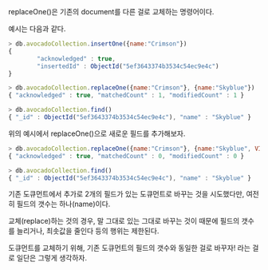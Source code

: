 replaceOne()은 기존의 document를 다른 걸로 교체하는 명령어이다.<br />

예시는 다음과 같다.<br />

```javascript
> db.avocadoCollection.insertOne({name:"Crimson"})
{
        "acknowledged" : true,
        "insertedId" : ObjectId("5ef3643374b3534c54ec9e4c")
}

> db.avocadoCollection.replaceOne({name:"Crimson"}, {name:"Skyblue"})
{ "acknowledged" : true, "matchedCount" : 1, "modifiedCount" : 1 }

> db.avocadoCollection.find()
{ "_id" : ObjectId("5ef3643374b3534c54ec9e4c"), "name" : "Skyblue" }
```
위의 예시에서 replaceOne()으로 새로운 필드를 추가해보자.

```javascript
> db.avocadoCollection.replaceOne({name:"Crimson"}, {name:"Skyblue", VIPmember:true, status:"F"})
{ "acknowledged" : true, "matchedCount" : 0, "modifiedCount" : 0 }

> db.avocadoCollection.find()
{ "_id" : ObjectId("5ef3643374b3534c54ec9e4c"), "name" : "Skyblue" }
```

기존 도큐먼트에서 추가로 2개의 필드가 있는 도큐먼트로 바꾸는 것을 시도했다만,
여전히 필드의 갯수는 하나(name)이다.<br />

교체(replace)하는 것의 경우,
말 그대로 있는 그대로 바꾸는 것이 때문에
필드의 갯수를 늘리거나, 최솟값을 줄인다 등의 행위는 제한된다.<br />

도큐먼트를 교체하기 위해, 
기존 도큐먼트의 필드의 갯수와 동일한 걸로 바꾸자! 라는 걸로 일단은 그렇게 생각하자.

